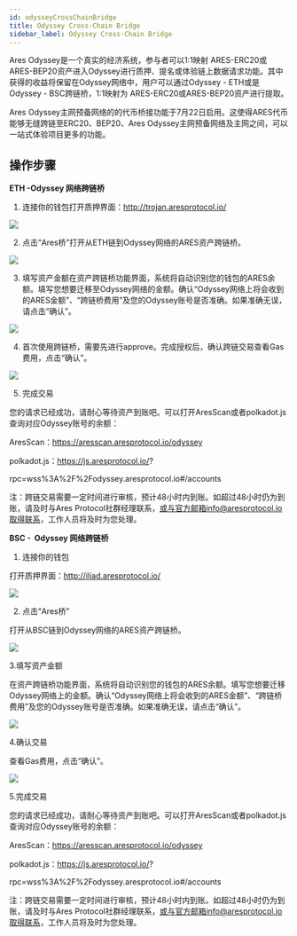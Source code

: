 ```yaml
---
id: odysseyCrossChainBridge
title: Odyssey Cross-Chain Bridge
sidebar_label: Odyssey Cross-Chain Bridge
---
```


Ares Odyssey是一个真实的经济系统，参与者可以1:1映射 ARES-ERC20或ARES-BEP20资产进入Odyssey进行质押、提名或体验链上数据请求功能。其中获得的收益将保留在Odyssey网络中，用户可以通过Odyssey - ETH或是Odyssey - BSC跨链桥，1:1映射为 ARES-ERC20或ARES-BEP20资产进行提取。

Ares Odyssey主网预备网络的的代币桥接功能于7月22日启用。这使得ARES代币能够无缝跨链至ERC20、BEP20、Ares Odyssey主网预备网络及主网之间，可以一站式体验项目更多的功能。

## 操作步骤

**ETH -Odyssey 网络跨链桥**

1. 连接你的钱包打开质押界面：http://trojan.aresprotocol.io/

![](assets/build/302.png)

2. 点击“Ares桥”打开从ETH链到Odyssey网络的ARES资产跨链桥。

![](assets/build/303.png)

3. 填写资产金额在资产跨链桥功能界面，系统将自动识别您的钱包的ARES余额。填写您想要迁移至Odyssey网络的金额。确认“Odyssey网络上将会收到的ARES金额”、“跨链桥费用”及您的Odyssey账号是否准确。如果准确无误，请点击“确认”。

![](assets/build/304.png)

4. 首次使用跨链桥，需要先进行approve。完成授权后，确认跨链交易查看Gas费用，点击“确认”。

![](assets/build/305.png)

5. 完成交易

您的请求已经成功，请耐心等待资产到账吧。可以打开AresScan或者polkadot.js查询对应Odyssey账号的余额：

AresScan：https://aresscan.aresprotocol.io/odyssey

polkadot.js：https://js.aresprotocol.io/?

rpc=wss%3A%2F%2Fodyssey.aresprotocol.io#/accounts


注：跨链交易需要一定时间进行审核，预计48小时内到账。如超过48小时仍为到账，请及时与Ares Protocol社群经理联系，或与官方邮箱info@aresprotocol.io取得联系，工作人员将及时为您处理。

**BSC -  Odyssey 网络跨链桥**

1. 连接你的钱包

打开质押界面：http://iliad.aresprotocol.io/

![](assets/build/306.png)

2. 点击“Ares桥”

打开从BSC链到Odyssey网络的ARES资产跨链桥。

![](assets/build/307.png)

3.填写资产金额

在资产跨链桥功能界面，系统将自动识别您的钱包的ARES余额。填写您想要迁移Odyssey网络上的金额。确认“Odyssey网络上将会收到的ARES金额”、“跨链桥费用”及您的Odyssey账号是否准确。如果准确无误，请点击“确认”。

![](assets/build/308.png)

4.确认交易

查看Gas费用，点击“确认”。

![](assets/build/309.png)

5.完成交易

您的请求已经成功，请耐心等待资产到账吧。可以打开AresScan或者polkadot.js查询对应Odyssey账号的余额：

AresScan：https://aresscan.aresprotocol.io/odyssey

polkadot.js：https://js.aresprotocol.io/?

rpc=wss%3A%2F%2Fodyssey.aresprotocol.io#/accounts


注：跨链交易需要一定时间进行审核，预计48小时内到账。如超过48小时仍为到账，请及时与Ares Protocol社群经理联系，或与官方邮箱info@aresprotocol.io取得联系，工作人员将及时为您处理。